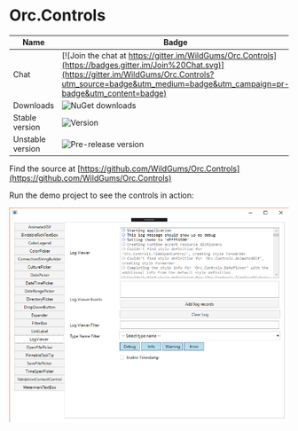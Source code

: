 Orc.Controls
============

Name|Badge
---|---
Chat|[![Join the chat at https://gitter.im/WildGums/Orc.Controls](https://badges.gitter.im/Join%20Chat.svg)](https://gitter.im/WildGums/Orc.Controls?utm_source=badge&utm_medium=badge&utm_campaign=pr-badge&utm_content=badge)
Downloads|![NuGet downloads](https://img.shields.io/nuget/dt/orc.controls.svg)
Stable version|![Version](https://img.shields.io/nuget/v/orc.controls.svg)
Unstable version|![Pre-release version](https://img.shields.io/nuget/vpre/orc.controls.svg)

Find the source at [https://github.com/WildGums/Orc.Controls](https://github.com/WildGums/Orc.Controls)

Run the demo project to see the controls in action:

![Orc.Controls demo](../images/orc.controls/introduction/Orc.Controls.Demo.png)